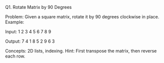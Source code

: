 Q1. Rotate Matrix by 90 Degrees

Problem:
Given a square matrix, rotate it by 90 degrees clockwise in place.
Example:

Input:
1 2 3
4 5 6
7 8 9

Output:
7 4 1
8 5 2
9 6 3

Concepts: 2D lists, indexing.
Hint: First transpose the matrix, then reverse each row.